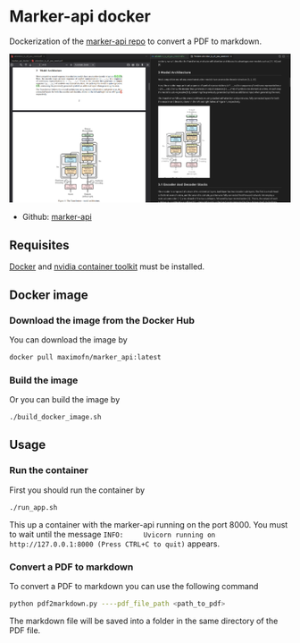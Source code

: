 # Marker-api docker

Dockerization of the [marker-api repo](https://github.com/adithya-s-k/marker-api) to convert a PDF to markdown.

![PDF 2 markdown](assets/pdf2markdown.png)

 * Github: [marker-api](https://github.com/adithya-s-k/marker-api)

## Requisites

[Docker](https://docs.docker.com/desktop/) and [nvidia container toolkit](https://docs.nvidia.com/datacenter/cloud-native/container-toolkit/latest/install-guide.html) must be installed.

## Docker image

### Download the image from the Docker Hub

You can download the image by

```bash
docker pull maximofn/marker_api:latest
```

### Build the image

Or you can build the image by

```bash
./build_docker_image.sh
```

## Usage

### Run the container

First you should run the container by

```bash
./run_app.sh
```

This up a container with the marker-api running on the port 8000. You must to wait until the message `INFO:     Uvicorn running on http://127.0.0.1:8000 (Press CTRL+C to quit)` appears.

### Convert a PDF to markdown

To convert a PDF to markdown you can use the following command

```bash
python pdf2markdown.py ----pdf_file_path <path_to_pdf>
```

The markdown file will be saved into a folder in the same directory of the PDF file.
